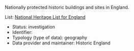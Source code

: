 Nationally protected historic buildings and sites in England.

List: [National Heritage List for England](https://historicengland.org.uk/listing/the-list/)

* Status: investigation
* Identifier:
* Typology (type of data): geography
* Data provider and maintainer: Historic England
